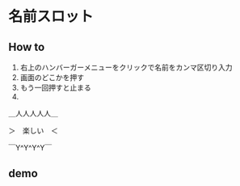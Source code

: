 # 名前スロット
## How to
1. 右上のハンバーガーメニューをクリックで名前をカンマ区切り入力
2. 画面のどこかを押す
3. もう一回押すと止まる
4. 
  
＿人人人人人＿

＞　楽しい　＜

￣Y^Y^Y^Y￣

## demo

